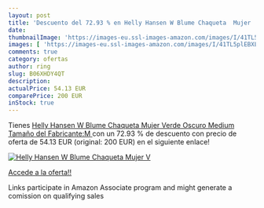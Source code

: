 ```yaml
---
layout: post
title: 'Descuento del 72.93 % en Helly Hansen W Blume Chaqueta  Mujer   V'
date: 
thumbnailImage: 'https://images-eu.ssl-images-amazon.com/images/I/41TL5plEBXL._SL200_.jpg'
images: [ 'https://images-eu.ssl-images-amazon.com/images/I/41TL5plEBXL._SL200_.jpg' ]
comments: true
category: ofertas
author: ring
slug: B06XHDY4QT
description:
actualPrice: 54.13 EUR
comparePrice: 200 EUR
inStock: true
---
```


Tienes [Helly Hansen W Blume Chaqueta  Mujer   Verde Oscuro   Medium  Tamaño del Fabricante:M ](https://www.amazon.es/dp/B06XHDY4QT/?tag=tolees-21) con un 72.93 % de descuento con precio de oferta de 54.13 EUR (original: 200 EUR) en el siguiente enlace!

[![Helly Hansen W Blume Chaqueta  Mujer   V](https://images-eu.ssl-images-amazon.com/images/I/41TL5plEBXL._SL200_.jpg)](https://www.amazon.es/dp/B06XHDY4QT/?tag=tolees-21)

[Accede a la oferta!!](https://www.amazon.es/dp/B06XHDY4QT/?tag=tolees-21)

Links participate in Amazon Associate program and might generate a comission on qualifying sales


